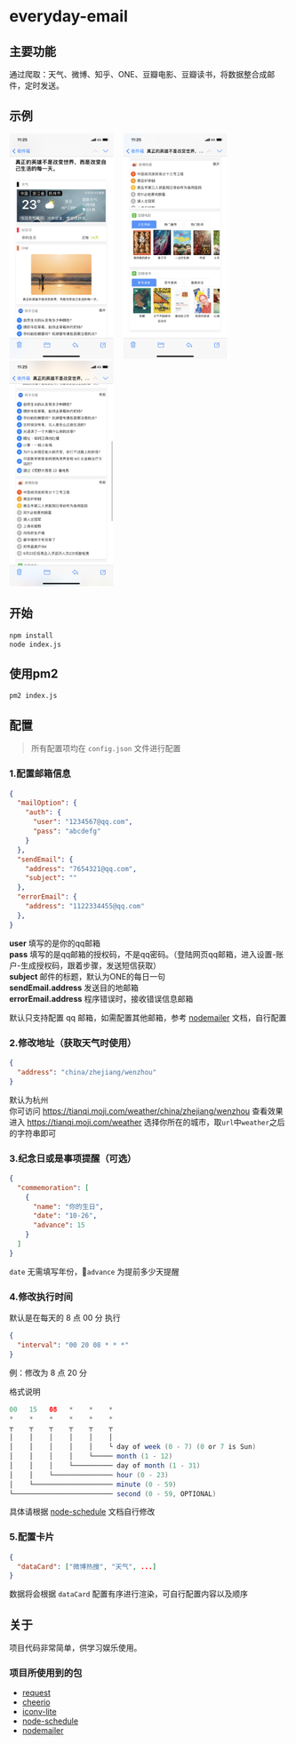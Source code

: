 # everyday-email

## 主要功能

通过爬取：天气、微博、知乎、ONE、豆瓣电影、豆瓣读书，将数据整合成邮件，定时发送。

## 示例

<div>
 <img src="https://github.com/xuguanqun/everyday-email/blob/master/images/p1.png?raw=true" width="187px" height="406px" />&emsp;
 <img src="https://github.com/xuguanqun/everyday-email/blob/master/images/p2.png?raw=true" width="187px" height="406px" />&emsp;
 <img src="https://github.com/xuguanqun/everyday-email/blob/master/images/p3.png?raw=true" width="187px" height="406px" />&emsp;
</div>
 
## 开始
```node
npm install
node index.js
```
## 使用pm2
```
pm2 index.js
```
## 配置
> 所有配置项均在 `config.json` 文件进行配置
### 1.配置邮箱信息
``` json
{
  "mailOption": {
    "auth": {
      "user": "1234567@qq.com",
      "pass": "abcdefg"
    }
  },
  "sendEmail": {
    "address": "7654321@qq.com",
    "subject": "" 
  },
  "errorEmail": {
    "address": "1122334455@qq.com"
  },
}
```
**user** 填写的是你的qq邮箱  
**pass** 填写的是qq邮箱的授权码，不是qq密码。（登陆网页qq邮箱，进入设置-账户-生成授权码，跟着步骤，发送短信获取）  
**subject** 邮件的标题，默认为ONE的每日一句  
**sendEmail.address** 发送目的地邮箱  
**errorEmail.address** 程序错误时，接收错误信息邮箱

默认只支持配置 qq 邮箱，如需配置其他邮箱，参考 [nodemailer](https://github.com/nodemailer/nodemailer 'nodemailer') 文档，自行配置

### 2.修改地址（获取天气时使用）

```json
{
  "address": "china/zhejiang/wenzhou"
}
```

默认为杭州  
你可访问 https://tianqi.moji.com/weather/china/zhejiang/wenzhou 查看效果  
进入 https://tianqi.moji.com/weather 选择你所在的城市，取`url`中`weather`之后的字符串即可

### 3.纪念日或是事项提醒（可选）

```json
{
  "commemoration": [
    {
      "name": "你的生日",
      "date": "10-26",
      "advance": 15
    }
  ]
}
```

`date` 无需填写年份，`advance` 为提前多少天提醒

### 4.修改执行时间

默认是在每天的 8 点 00 分 执行

```json
{
  "interval": "00 20 08 * * *"
}
```

例：修改为 8 点 20 分

格式说明

```java
00   15   08   *    *    *
*    *    *    *    *    *
┬    ┬    ┬    ┬    ┬    ┬
│    │    │    │    │    │
│    │    │    │    │    └ day of week (0 - 7) (0 or 7 is Sun)
│    │    │    │    └───── month (1 - 12)
│    │    │    └────────── day of month (1 - 31)
│    │    └─────────────── hour (0 - 23)
│    └──────────────────── minute (0 - 59)
└───────────────────────── second (0 - 59, OPTIONAL)
```

具体请根据 [node-schedule](https://github.com/node-schedule/node-schedule 'node-schedule') 文档自行修改

### 5.配置卡片

```json
{
  "dataCard": ["微博热搜", "天气", ...]
}
```

数据将会根据 `dataCard` 配置有序进行渲染，可自行配置内容以及顺序

## 关于

项目代码非常简单，供学习娱乐使用。

### 项目所使用到的包

- [request](https://github.com/request/request 'request')
- [cheerio](https://github.com/cheeriojs/cheerio 'cheerio')
- [iconv-lite](https://github.com/ashtuchkin/iconv-lite 'iconv-lite')
- [node-schedule](https://github.com/node-schedule/node-schedule 'node-schedule')
- [nodemailer](https://github.com/nodemailer/nodemailer 'nodemailer')
